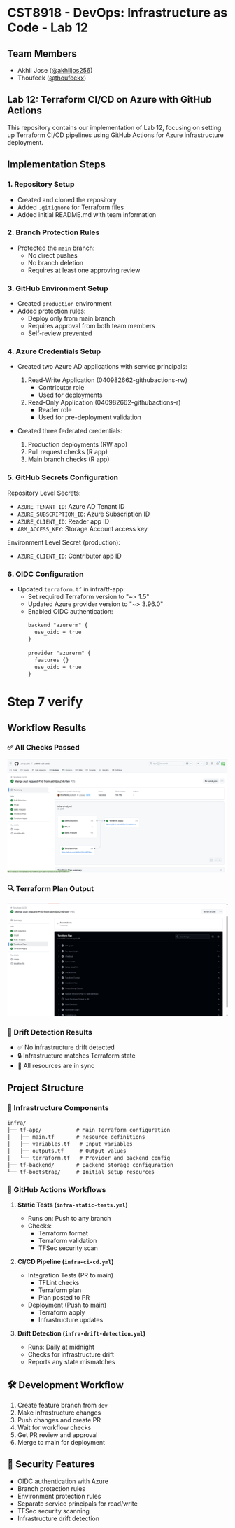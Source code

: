 # CST8918 - DevOps: Infrastructure as Code - Lab 12

## Team Members
- Akhil Jose ([@akhiljos256](https://github.com/akhiljos256))
- Thoufeek ([@thoufeekx](https://github.com/thoufeekx))

## Lab 12: Terraform CI/CD on Azure with GitHub Actions

This repository contains our implementation of Lab 12, focusing on setting up Terraform CI/CD pipelines using GitHub Actions for Azure infrastructure deployment.

## Implementation Steps

### 1. Repository Setup
- Created and cloned the repository
- Added `.gitignore` for Terraform files
- Added initial README.md with team information

### 2. Branch Protection Rules
- Protected the `main` branch:
  - No direct pushes
  - No branch deletion
  - Requires at least one approving review

### 3. GitHub Environment Setup
- Created `production` environment
- Added protection rules:
  - Deploy only from main branch
  - Requires approval from both team members
  - Self-review prevented

### 4. Azure Credentials Setup
- Created two Azure AD applications with service principals:
  1. Read-Write Application (040982662-githubactions-rw)
     - Contributor role
     - Used for deployments
  2. Read-Only Application (040982662-githubactions-r)
     - Reader role
     - Used for pre-deployment validation

- Created three federated credentials:
  1. Production deployments (RW app)
  2. Pull request checks (R app)
  3. Main branch checks (R app)

### 5. GitHub Secrets Configuration
Repository Level Secrets:
- `AZURE_TENANT_ID`: Azure AD Tenant ID
- `AZURE_SUBSCRIPTION_ID`: Azure Subscription ID
- `AZURE_CLIENT_ID`: Reader app ID
- `ARM_ACCESS_KEY`: Storage Account access key

Environment Level Secret (production):
- `AZURE_CLIENT_ID`: Contributor app ID

### 6. OIDC Configuration
- Updated `terraform.tf` in infra/tf-app:
  - Set required Terraform version to "~> 1.5"
  - Updated Azure provider version to "~> 3.96.0"
  - Enabled OIDC authentication:
    ```hcl
    backend "azurerm" {
      use_oidc = true
    }

    provider "azurerm" {
      features {}
      use_oidc = true
    }
    ```
# Step 7 verify

## Workflow Results

### ✅ All Checks Passed
![All Checks Passed](screenshots/pr-checks.png)

### 🔍 Terraform Plan Output
![Terraform Plan](screenshots/pr-tf-plan.png)

### 🔄 Drift Detection Results
- ✅ No infrastructure drift detected
- 🔒 Infrastructure matches Terraform state
- 🎯 All resources are in sync

## Project Structure

### 📁 Infrastructure Components
```
infra/
├── tf-app/           # Main Terraform configuration
│   ├── main.tf       # Resource definitions
│   ├── variables.tf   # Input variables
│   ├── outputs.tf     # Output values
│   └── terraform.tf   # Provider and backend config
├── tf-backend/       # Backend storage configuration
└── tf-bootstrap/     # Initial setup resources
```

### 🔄 GitHub Actions Workflows

1. **Static Tests (`infra-static-tests.yml`)**
   - Runs on: Push to any branch
   - Checks:
     - Terraform format
     - Terraform validation
     - TFSec security scan

2. **CI/CD Pipeline (`infra-ci-cd.yml`)**
   - Integration Tests (PR to main)
     - TFLint checks
     - Terraform plan
     - Plan posted to PR
   - Deployment (Push to main)
     - Terraform apply
     - Infrastructure updates

3. **Drift Detection (`infra-drift-detection.yml`)**
   - Runs: Daily at midnight
   - Checks for infrastructure drift
   - Reports any state mismatches

## 🛠️ Development Workflow

1. Create feature branch from `dev`
2. Make infrastructure changes
3. Push changes and create PR
4. Wait for workflow checks
5. Get PR review and approval
6. Merge to main for deployment

## 🔐 Security Features

- OIDC authentication with Azure
- Branch protection rules
- Environment protection rules
- Separate service principals for read/write
- TFSec security scanning
- Infrastructure drift detection
